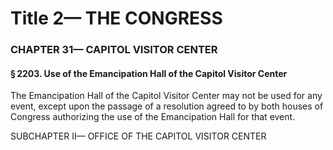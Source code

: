
# Title 2— THE CONGRESS
### CHAPTER 31— CAPITOL VISITOR CENTER
#### § 2203. Use of the Emancipation Hall of the Capitol Visitor Center

The Emancipation Hall of the Capitol Visitor Center may not be used for any event, except upon the passage of a resolution agreed to by both houses of Congress authorizing the use of the Emancipation Hall for that event.

SUBCHAPTER II— OFFICE OF THE CAPITOL VISITOR CENTER
